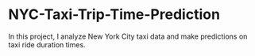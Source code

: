 # NYC-Taxi-Trip-Time-Prediction
In this project, I analyze New York City taxi data and make predictions on taxi ride duration times.
